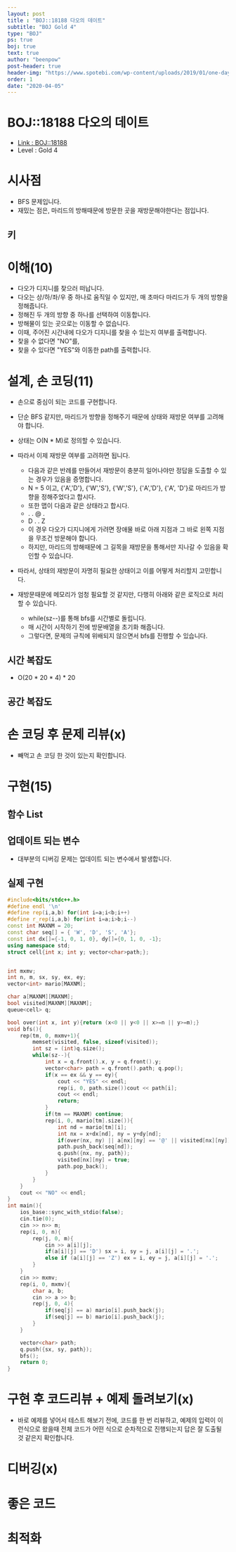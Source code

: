 ```yaml
---
layout: post
title : "BOJ::18188 다오의 데이트"
subtitle: "BOJ Gold 4"
type: "BOJ"
ps: true
boj: true
text: true
author: "beenpow"
post-header: true
header-img: "https://www.spotebi.com/wp-content/uploads/2019/01/one-day-day-one-workout-motivation-spotebi.jpg"
order: 1
date: "2020-04-05"
---
```

# BOJ::18188 다오의 데이트
- [Link : BOJ::18188](https://www.acmicpc.net/problem/18188)
- Level : Gold 4

# 시사점
- BFS 문제입니다.
- 재밌는 점은, 마리드의 방해때문에 방문한 곳을 재방문해야한다는 점입니다.

## 키

# 이해(10)
- 다오가 디지니를 찾으러 떠납니다.
- 다오는 상/하/좌/우 중 하나로 움직일 수 있지만, 매 초마다 마리드가 두 개의 방향을 정해줍니다.
- 정해진 두 개의 방향 중 하나를 선택하여 이동합니다.
- 방해물이 있는 곳으로는 이동할 수 없습니다.
- 이때, 주어진 시간내에 다오가 디지니를 찾을 수 있는지 여부를 출력합니다.
- 찾을 수 없다면 "NO"를,
- 찾을 수 있다면 "YES"와 이동한 path를 출력합니다.

# 설계, 손 코딩(11)
- 손으로 중심이 되는 코드를 구현합니다.
- 단순 BFS 같지만, 마리드가 방향을 정해주기 때문에 상태와 재방문 여부를 고려해야 합니다.
- 상태는 O(N * M)로 정의할 수 있습니다.
- 따라서 이제 재방문 여부를 고려하면 됩니다.
  - 다음과 같은 반례를 만들어서 재방문이 충분히 일어나야만 정답을 도출할 수 있는 경우가 있음을
    증명합니다.
  - N = 5 이고, {'A','D'}, {'W','S'}, {'W','S'}, {'A','D'}, {'A', 'D'}로 마리드가 방향을 정해주었다고 합시다.
  - 또한 맵이 다음과 같은 상태라고 합시다.
  - . . @ .
  - D . . Z
  - 이 경우 다오가 디지니에게 가려면 장애물 바로 아래 지점과 그 바로 왼쪽 지점을 무조건 방문해야
    합니다.
  - 하지만, 마리드의 방해때문에 그 길목을 재방문을 통해서만 지나갈 수 있음을 확인할 수 있습니다.

- 따라서, 상태의 재방문이 자명히 필요한 상태이고 이를 어떻게 처리할지 고민합니다.
- 재방문때문에 메모리가 엄청 필요할 것 같지만, 다행히 아래와 같은 로직으로 처리할 수 있습니다.
  - while(sz--)를 통해 bfs를 시간별로 돌립니다.
  - 매 시간이 시작하기 전에 방문배열을 초기화 해줍니다.
  - 그렇다면, 문제의 규칙에 위배되지 않으면서 bfs를 진행할 수 있습니다.

## 시간 복잡도
- O(20 * 20 * 4) * 20

## 공간 복잡도

# 손 코딩 후 문제 리뷰(x)
- 빼먹고 손 코딩 한 것이 있는지 확인합니다.

# 구현(15)

## 함수 List 

## 업데이트 되는 변수
- 대부분의 디버깅 문제는 업데이트 되는 변수에서 발생합니다.

## 실제 구현 

```cpp
#include<bits/stdc++.h>
#define endl '\n'
#define rep(i,a,b) for(int i=a;i<b;i++)
#define r_rep(i,a,b) for(int i=a;i>b;i--)
const int MAXNM = 20;
const char seq[] = { 'W', 'D', 'S', 'A'};
const int dx[]={-1, 0, 1, 0}, dy[]={0, 1, 0, -1};
using namespace std;
struct cell{int x; int y; vector<char>path;};


int mxmv;
int n, m, sx, sy, ex, ey;
vector<int> mario[MAXNM];

char a[MAXNM][MAXNM];
bool visited[MAXNM][MAXNM];
queue<cell> q;

bool over(int x, int y){return (x<0 || y<0 || x>=n || y>=m);}
void bfs(){
    rep(tm, 0, mxmv+1){
        memset(visited, false, sizeof(visited));
        int sz = (int)q.size();
        while(sz--){
            int x = q.front().x, y = q.front().y;
            vector<char> path = q.front().path; q.pop();
            if(x == ex && y == ey){
                cout << "YES" << endl;
                rep(i, 0, path.size())cout << path[i];
                cout << endl;
                return;
            }
            if(tm == MAXNM) continue;
            rep(i, 0, mario[tm].size()){
                int nd = mario[tm][i];
                int nx = x+dx[nd], ny = y+dy[nd];
                if(over(nx, ny) || a[nx][ny] == '@' || visited[nx][ny]) continue;;
                path.push_back(seq[nd]);
                q.push({nx, ny, path});
                visited[nx][ny] = true;
                path.pop_back();
            }
        }
    }
    cout << "NO" << endl;
}
int main(){
    ios_base::sync_with_stdio(false);
    cin.tie(0);
    cin >> n>> m;
    rep(i, 0, n){
        rep(j, 0, m){
            cin >> a[i][j];
            if(a[i][j] == 'D') sx = i, sy = j, a[i][j] = '.';
            else if (a[i][j] == 'Z') ex = i, ey = j, a[i][j] = '.';
        }
    }
    cin >> mxmv;
    rep(i, 0, mxmv){
        char a, b;
        cin >> a >> b;
        rep(j, 0, 4){
            if(seq[j] == a) mario[i].push_back(j);
            if(seq[j] == b) mario[i].push_back(j);
        }
    }

    vector<char> path;
    q.push({sx, sy, path});
    bfs();
    return 0;
}
```

# 구현 후 코드리뷰 + 예제 돌려보기(x)
- 바로 예제를 넣어서 테스트 해보기 전에, 코드를 한 번 리뷰하고, 예제의 입력이 이런식으로 왔을때
  전체 코드가 어떤 식으로 순차적으로 진행되는지 답은 잘 도출될 것 같은지 확인합니다.

# 디버깅(x)

# 좋은 코드

# 최적화

